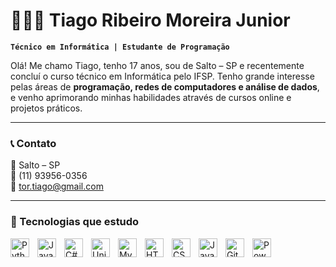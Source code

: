 
# 👨🏻‍💻 Tiago Ribeiro Moreira Junior

**`Técnico em Informática | Estudante de Programação`**

Olá! Me chamo Tiago, tenho 17 anos, sou de Salto – SP e recentemente concluí o curso técnico em Informática pelo IFSP. Tenho grande interesse pelas áreas de **programação, redes de computadores e análise de dados**, e venho aprimorando minhas habilidades através de cursos online e projetos práticos.

---

### 📞 Contato

📍 Salto – SP  
📱 (11) 93956-0356  
📧 tor.tiago@gmail.com

---

### 🧠 Tecnologias que estudo

<img align="left" alt="Python" width="30px" style="padding-right: 10px;" src="https://cdn.jsdelivr.net/gh/devicons/devicon/icons/python/python-original.svg"/>
<img align="left" alt="Java" width="30px" style="padding-right: 10px;" src="https://cdn.jsdelivr.net/gh/devicons/devicon/icons/java/java-original.svg"/>
<img align="left" alt="C#" width="30px" style="padding-right: 10px;" src="https://cdn.jsdelivr.net/gh/devicons/devicon/icons/csharp/csharp-original.svg"/>
<img align="left" alt="Unity" width="30px" style="padding-right: 10px;" src="https://cdn.jsdelivr.net/gh/devicons/devicon/icons/unity/unity-original.svg"/>
<img align="left" alt="MySQL" width="30px" style="padding-right: 10px;" src="https://cdn.jsdelivr.net/gh/devicons/devicon/icons/mysql/mysql-original.svg"/>
<img align="left" alt="HTML" width="30px" style="padding-right: 10px;" src="https://cdn.jsdelivr.net/gh/devicons/devicon/icons/html5/html5-original.svg"/>
<img align="left" alt="CSS" width="30px" style="padding-right: 10px;" src="https://cdn.jsdelivr.net/gh/devicons/devicon/icons/css3/css3-original.svg"/>
<img align="left" alt="JavaScript" width="30px" style="padding-right: 10px;" src="https://cdn.jsdelivr.net/gh/devicons/devicon/icons/javascript/javascript-original.svg"/>
<img align="left" alt="Git" width="30px" style="padding-right: 10px;" src="https://cdn.jsdelivr.net/gh/devicons/devicon/icons/git/git-original.svg"/>
<img align="left" alt="Power BI" width="30px" style="padding-right: 10px;" src="https://upload.wikimedia.org/wikipedia/commons/c/cf/New_Power_BI_Logo.svg"/>

<br/>
<br/>

